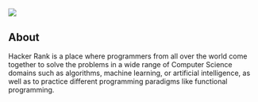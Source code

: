 <h1> <img src="https://github.com/Maheshkrishna/HackerRankSolutions/blob/master/images/HackerRank.png" align="middle"> </h1>
<h2> About </h2>
Hacker Rank is a place where programmers from all over the world come together to solve the problems in a wide range of Computer Science domains such as algorithms, machine learning, or artificial intelligence, as well as to practice different programming paradigms like functional programming.


